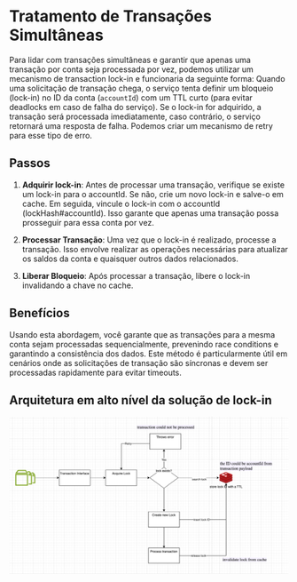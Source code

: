 # Tratamento de Transações Simultâneas

Para lidar com transações simultâneas e garantir que apenas uma transação por conta seja processada por vez, podemos utilizar um mecanismo de transaction lock-in e funcionaria da seguinte forma:
Quando uma solicitação de transação chega, o serviço tenta definir um bloqueio (lock-in) no ID da conta (`accountId`) com um TTL curto (para evitar deadlocks em caso de falha do serviço). Se o lock-in for adquirido, a transação será processada imediatamente, caso contrário, o serviço retornará uma resposta de falha. Podemos criar um mecanismo de retry para esse tipo de erro.

## Passos

1. **Adquirir lock-in**: Antes de processar uma transação, verifique se existe um lock-in para o accountId. Se não, crie um novo lock-in e salve-o em cache. Em seguida, vincule o lock-in com o accountId (lockHash#accountId). Isso garante que apenas uma transação possa prosseguir para essa conta por vez.

2. **Processar Transação**: Uma vez que o lock-in é realizado, processe a transação. Isso envolve realizar as operações necessárias para atualizar os saldos da conta e quaisquer outros dados relacionados.

3. **Liberar Bloqueio**: Após processar a transação, libere o lock-in invalidando a chave no cache.

## Benefícios

Usando esta abordagem, você garante que as transações para a mesma conta sejam processadas sequencialmente, prevenindo race conditions e garantindo a consistência dos dados. Este método é particularmente útil em cenários onde as solicitações de transação são síncronas e devem ser processadas rapidamente para evitar timeouts.

## Arquitetura em alto nível da solução de lock-in

![img.png](img.png)